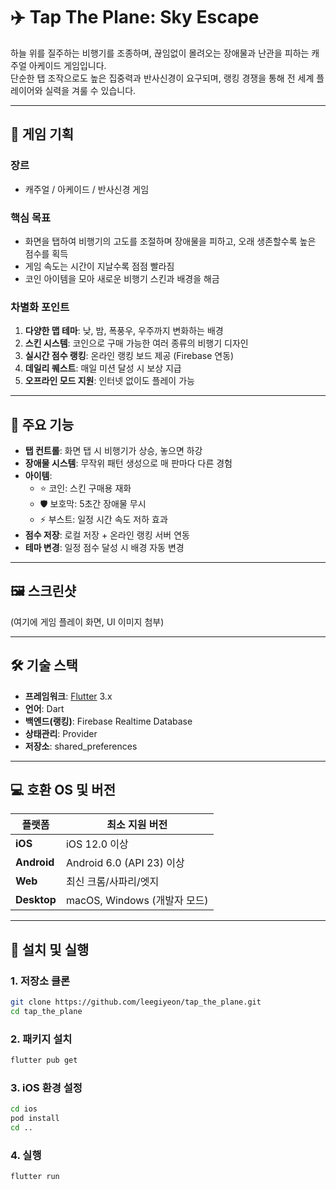 # ✈️ Tap The Plane: Sky Escape

하늘 위를 질주하는 비행기를 조종하며, 끊임없이 몰려오는 장애물과 난관을 피하는 캐주얼 아케이드 게임입니다.  
단순한 탭 조작으로도 높은 집중력과 반사신경이 요구되며, 랭킹 경쟁을 통해 전 세계 플레이어와 실력을 겨룰 수 있습니다.

---

## 🎯 게임 기획

### **장르**
- 캐주얼 / 아케이드 / 반사신경 게임

### **핵심 목표**
- 화면을 탭하여 비행기의 고도를 조절하며 장애물을 피하고, 오래 생존할수록 높은 점수를 획득
- 게임 속도는 시간이 지날수록 점점 빨라짐
- 코인 아이템을 모아 새로운 비행기 스킨과 배경을 해금

### **차별화 포인트**
1. **다양한 맵 테마**: 낮, 밤, 폭풍우, 우주까지 변화하는 배경
2. **스킨 시스템**: 코인으로 구매 가능한 여러 종류의 비행기 디자인
3. **실시간 점수 랭킹**: 온라인 랭킹 보드 제공 (Firebase 연동)
4. **데일리 퀘스트**: 매일 미션 달성 시 보상 지급
5. **오프라인 모드 지원**: 인터넷 없이도 플레이 가능

---

## 📱 주요 기능

- **탭 컨트롤**: 화면 탭 시 비행기가 상승, 놓으면 하강
- **장애물 시스템**: 무작위 패턴 생성으로 매 판마다 다른 경험
- **아이템**:
  - ⭐ 코인: 스킨 구매용 재화
  - 🛡️ 보호막: 5초간 장애물 무시
  - ⚡ 부스트: 일정 시간 속도 저하 효과
- **점수 저장**: 로컬 저장 + 온라인 랭킹 서버 연동
- **테마 변경**: 일정 점수 달성 시 배경 자동 변경

---

## 🖼️ 스크린샷
(여기에 게임 플레이 화면, UI 이미지 첨부)

---

## 🛠️ 기술 스택

- **프레임워크**: [Flutter](https://flutter.dev/) 3.x
- **언어**: Dart
- **백엔드(랭킹)**: Firebase Realtime Database
- **상태관리**: Provider
- **저장소**: shared_preferences

---

## 💻 호환 OS 및 버전

| 플랫폼      | 최소 지원 버전 |
|-------------|---------------|
| **iOS**     | iOS 12.0 이상 |
| **Android** | Android 6.0 (API 23) 이상 |
| **Web**     | 최신 크롬/사파리/엣지 |
| **Desktop** | macOS, Windows (개발자 모드) |

---

## 🚀 설치 및 실행

### 1. 저장소 클론
```bash
git clone https://github.com/leegiyeon/tap_the_plane.git
cd tap_the_plane
```
### 2. 패키지 설치
```bash
flutter pub get
```
### 3. iOS 환경 설정
```bash
cd ios
pod install
cd ..
```
### 4. 실행
```bash
flutter run
```